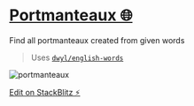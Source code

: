 # [Portmanteaux 🌐](https://portmanteaux.stackblitz.io)

Find all portmanteaux created from given words

> Uses [`dwyl/english-words`](https://github.com/dwyl/english-words)

<!--img width="499" alt="Screenshot 2023-08-25 at 16 32 37" src="https://github.com/iamogbz/portmanteaux/assets/2528959/690b6d1a-1e32-435a-b1d1-b4421e0c22b2"-->

![portmanteaux](https://github.com/iamogbz/portmanteaux/assets/2528959/690b6d1a-1e32-435a-b1d1-b4421e0c22b2)

[Edit on StackBlitz ⚡️](https://stackblitz.com/edit/portmanteaux)
